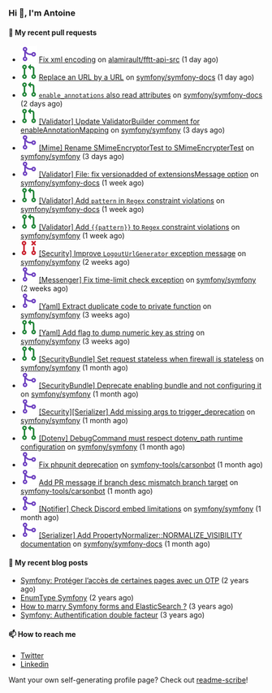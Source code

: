 ### Hi 👋, I'm Antoine

#### 👷 My recent pull requests

- ![](./assets/pr-merged.svg) [Fix xml encoding](https://github.com/alamirault/fftt-api-src/pull/10) on [alamirault/fftt-api-src](https://github.com/alamirault/fftt-api-src) (1 day ago)
- ![](./assets/pr-open.svg) [Replace an URL by a URL](https://github.com/symfony/symfony-docs/pull/17477) on [symfony/symfony-docs](https://github.com/symfony/symfony-docs) (1 day ago)
- ![](./assets/pr-open.svg) [`enable_annotations` also read attributes](https://github.com/symfony/symfony-docs/pull/17473) on [symfony/symfony-docs](https://github.com/symfony/symfony-docs) (2 days ago)
- ![](./assets/pr-open.svg) [[Validator] Update ValidatorBuilder comment for enableAnnotationMapping](https://github.com/symfony/symfony/pull/48345) on [symfony/symfony](https://github.com/symfony/symfony) (3 days ago)
- ![](./assets/pr-merged.svg) [[Mime] Rename SMimeEncryptorTest to SMimeEncrypterTest](https://github.com/symfony/symfony/pull/48344) on [symfony/symfony](https://github.com/symfony/symfony) (3 days ago)
- ![](./assets/pr-merged.svg) [[Validator] File: fix versionadded of extensionsMessage option](https://github.com/symfony/symfony-docs/pull/17437) on [symfony/symfony-docs](https://github.com/symfony/symfony-docs) (1 week ago)
- ![](./assets/pr-open.svg) [[Validator] Add `pattern` in `Regex` constraint violations](https://github.com/symfony/symfony-docs/pull/17436) on [symfony/symfony-docs](https://github.com/symfony/symfony-docs) (1 week ago)
- ![](./assets/pr-open.svg) [[Validator] Add `{{pattern}}` to `Regex` constraint violations](https://github.com/symfony/symfony/pull/48232) on [symfony/symfony](https://github.com/symfony/symfony) (1 week ago)
- ![](./assets/pr-closed.svg) [[Security] Improve `LogoutUrlGenerator` exception message](https://github.com/symfony/symfony/pull/48212) on [symfony/symfony](https://github.com/symfony/symfony) (2 weeks ago)
- ![](./assets/pr-merged.svg) [[Messenger] Fix time-limit check exception](https://github.com/symfony/symfony/pull/48198) on [symfony/symfony](https://github.com/symfony/symfony) (2 weeks ago)
- ![](./assets/pr-merged.svg) [[Yaml] Extract duplicate code to private function](https://github.com/symfony/symfony/pull/48163) on [symfony/symfony](https://github.com/symfony/symfony) (3 weeks ago)
- ![](./assets/pr-open.svg) [[Yaml] Add flag to dump numeric key as string](https://github.com/symfony/symfony/pull/48127) on [symfony/symfony](https://github.com/symfony/symfony) (3 weeks ago)
- ![](./assets/pr-open.svg) [[SecurityBundle] Set request stateless when firewall is stateless](https://github.com/symfony/symfony/pull/48044) on [symfony/symfony](https://github.com/symfony/symfony) (1 month ago)
- ![](./assets/pr-merged.svg) [[SecurityBundle] Deprecate enabling bundle and not configuring it](https://github.com/symfony/symfony/pull/48043) on [symfony/symfony](https://github.com/symfony/symfony) (1 month ago)
- ![](./assets/pr-merged.svg) [[Security][Serializer] Add missing args to trigger_deprecation](https://github.com/symfony/symfony/pull/47955) on [symfony/symfony](https://github.com/symfony/symfony) (1 month ago)
- ![](./assets/pr-open.svg) [[Dotenv] DebugCommand must respect dotenv_path runtime configuration](https://github.com/symfony/symfony/pull/47901) on [symfony/symfony](https://github.com/symfony/symfony) (1 month ago)
- ![](./assets/pr-merged.svg) [Fix phpunit deprecation](https://github.com/symfony-tools/carsonbot/pull/208) on [symfony-tools/carsonbot](https://github.com/symfony-tools/carsonbot) (1 month ago)
- ![](./assets/pr-merged.svg) [Add PR message if branch desc mismatch branch target](https://github.com/symfony-tools/carsonbot/pull/207) on [symfony-tools/carsonbot](https://github.com/symfony-tools/carsonbot) (1 month ago)
- ![](./assets/pr-merged.svg) [[Notifier] Check Discord embed limitations](https://github.com/symfony/symfony/pull/47859) on [symfony/symfony](https://github.com/symfony/symfony) (1 month ago)
- ![](./assets/pr-merged.svg) [[Serializer] Add PropertyNormalizer::NORMALIZE_VISIBILITY documentation](https://github.com/symfony/symfony-docs/pull/17347) on [symfony/symfony-docs](https://github.com/symfony/symfony-docs) (1 month ago)


#### 📜 My recent blog posts

- [Symfony: Protéger l’accès de certaines pages avec un OTP](https://alamirault.medium.com/symfony-prot%C3%A9ger-lacc%C3%A8s-de-certaines-pages-avec-un-otp-4d72458e3d08?source=rss-cebacd5f419e------2) (2 years ago)
- [EnumType Symfony](https://alamirault.medium.com/enumtype-symfony-cf7dc32ca2f2?source=rss-cebacd5f419e------2) (2 years ago)
- [How to marry Symfony forms and ElasticSearch ?](https://alamirault.medium.com/how-to-marry-symfony-forms-and-elasticsearch-24a9ccefa185?source=rss-cebacd5f419e------2) (3 years ago)
- [Symfony: Authentification double facteur](https://alamirault.medium.com/symfony-authentification-double-facteur-a2be5d405420?source=rss-cebacd5f419e------2) (3 years ago)

#### 📫 How to reach me

- [Twitter](https://twitter.com/a_lamirault)
- [Linkedin](https://www.linkedin.com/in/antoine-lamirault-9a9a9a107/)

Want your own self-generating profile page? Check out [readme-scribe](https://github.com/muesli/readme-scribe)!

